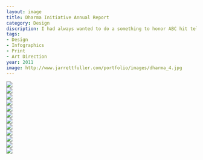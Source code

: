 ```yaml
---
layout: image
title: Dharma Initiative Annual Report
category: Design
discription: I had always wanted to do a something to honor ABC hit television show LOST. One part of the show that always fascinated me was the DHARMA Initiative, a fictitious organization steeped in mystery. I thought it'd be interesting to take the mystery surrounding DHARMA and create an annual report for the company.
tags:
- Design
- Infographics
- Print
- Art Direction
year: 2011
image: http://www.jarrettfuller.com/portfolio/images/dharma_4.jpg
---
```


<img src="http://www.jarrettfuller.com/portfolio/images/dharma_1.jpg">
<div class="images-left"><img src="http://www.jarrettfuller.com/portfolio/images/dharma_2.jpg"></div>
<div class="images-right"><img src="http://www.jarrettfuller.com/portfolio/images/dharma_3.jpg"></div>
<img src="http://www.jarrettfuller.com/portfolio/images/dharma_4.jpg">
<div class="images-left"><img src="http://www.jarrettfuller.com/portfolio/images/dharma_5.jpg"></div>
<div class="images-right"><img src="http://www.jarrettfuller.com/portfolio/images/dharma_6.jpg"></div>
<div class="images-left"><img src="http://www.jarrettfuller.com/portfolio/images/dharma_7.jpg"></div>
<div class="images-right"><img src="http://www.jarrettfuller.com/portfolio/images/dharma_8.jpg"></div>
<div class="images-left"><img src="http://www.jarrettfuller.com/portfolio/images/dharma_9.jpg"></div>
<div class="images-right"><img src="http://www.jarrettfuller.com/portfolio/images/dharma_10.jpg"></div>
<div class="images-left"><img src="http://www.jarrettfuller.com/portfolio/images/dharma_11.jpg"></div>
<div class="images-right"><img src="http://www.jarrettfuller.com/portfolio/images/dharma_12.jpg"></div>
